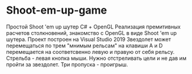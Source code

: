 # Shoot-em-up-game
Простой Shoot 'em up шутер C# + OpenGL
Реализация премитивных расчетов столкновений, знакомство с OpenGL в виде Shoot 'em up шутера. Проект построен на Visual Studio 2019
  Звездолет может перемещаться по трем "мнимым рельсам" на клавиши A и D перемещается на соответсвенно левую и правую от себя рельсу.
  Стрельба - левая кнопка мыши.
  Нужно отстреливать цели и не дав им пройти за звездолет. Три пропуска - проигрыш.
